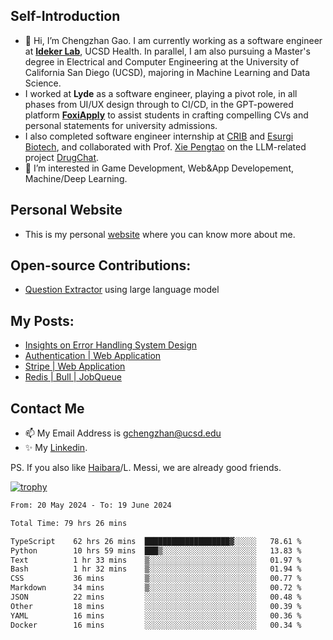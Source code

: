 ## Self-Introduction
- 👋 Hi, I’m Chengzhan Gao. I am currently working as a software engineer at **[Ideker Lab](https://idekerlab.ucsd.edu/)**, UCSD Health. In parallel, I am also pursuing a Master's degree in Electrical and Computer Engineering at the University of California San Diego (UCSD), majoring in Machine Learning and Data Science.
- I worked at **Lyde** as a software engineer, playing a pivot role, in all phases from UI/UX design through to CI/CD, in the GPT-powered platform **[FoxiApply](https://lyde.io)** to assist students in crafting compelling CVs and personal statements for university admissions.
- I also completed software engineer internship at [CRIB](https://apps.apple.com/us/app/crib-for-roommates/id6468918103?platform=iphone) and [Esurgi Biotech](https://myesurgi.com/), and collaborated with Prof. [Xie Pengtao](https://pengtaoxie.github.io/) on the LLM-related project [DrugChat](https://github.com/UCSD-AI4H/drugchat).
- 👀 I’m interested in Game Development, Web&App Developement, Machine/Deep Learning.

## Personal Website
-  This is my personal [website](https://gaochengzhan.netlify.app/) where you can know more about me.

## Open-source Contributions:
- [Question Extractor](https://github.com/nestordemeure/question_extractor) using large language model

## My Posts:
- [Insights on Error Handling System Design](https://gaochengzhan.netlify.app/post/error-handling/)
- [Authentication | Web Application](https://gaochengzhan.netlify.app/post/authentication/)
- [Stripe | Web Application](https://gaochengzhan.netlify.app/post/stripe/)
- [Redis | Bull | JobQueue](https://gaochengzhan.netlify.app/post/job-queue/)

## Contact Me
- 📫 My Email Address is gchengzhan@ucsd.edu
- ✨ My [Linkedin](https://www.linkedin.com/in/chengzhan-christoffel-gao/).

PS. If you also like [Haibara](https://www.detectiveconanworld.com/wiki/Ai_Haibara)/L. Messi, we are already good friends.

[![trophy](https://github-profile-trophy.vercel.app/?username=gaochengzhan&theme=flat&row=1&margin-w=12)](https://github.com/ryo-ma/github-profile-trophy)

<!--START_SECTION:waka-->

```txt
From: 20 May 2024 - To: 19 June 2024

Total Time: 79 hrs 26 mins

TypeScript    62 hrs 26 mins  ███████████████████▓░░░░░   78.61 %
Python        10 hrs 59 mins  ███▒░░░░░░░░░░░░░░░░░░░░░   13.83 %
Text          1 hr 33 mins    ▒░░░░░░░░░░░░░░░░░░░░░░░░   01.97 %
Bash          1 hr 32 mins    ▒░░░░░░░░░░░░░░░░░░░░░░░░   01.94 %
CSS           36 mins         ▒░░░░░░░░░░░░░░░░░░░░░░░░   00.77 %
Markdown      34 mins         ▒░░░░░░░░░░░░░░░░░░░░░░░░   00.72 %
JSON          22 mins         ░░░░░░░░░░░░░░░░░░░░░░░░░   00.48 %
Other         18 mins         ░░░░░░░░░░░░░░░░░░░░░░░░░   00.39 %
YAML          16 mins         ░░░░░░░░░░░░░░░░░░░░░░░░░   00.36 %
Docker        16 mins         ░░░░░░░░░░░░░░░░░░░░░░░░░   00.34 %
```

<!--END_SECTION:waka-->

<!---
gaochengzhan/gaochengzhan is a ✨ special ✨ repository because its `README.md` (this file) appears on your GitHub profile.
You can click the Preview link to take a look at your changes.
--->

